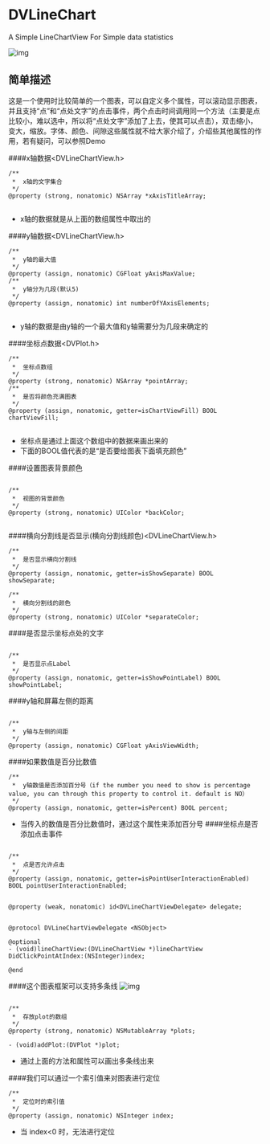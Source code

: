 # DVLineChart
A Simple LineChartView For Simple data statistics

![img](http://d.pr/i/11h7W+ "img")

简单描述
---------------------
这是一个使用时比较简单的一个图表，可以自定义多个属性，可以滚动显示图表，并且支持“点”和“点处文字”的点击事件，两个点击时间调用同一个方法（主要是点比较小，难以选中，所以将“点处文字”添加了上去，使其可以点击），双击缩小，变大，缩放。字体、颜色、间隙这些属性就不给大家介绍了，介绍些其他属性的作用，若有疑问，可以参照Demo

####x轴数据<DVLineChartView.h>

```
/**
 *  x轴的文字集合
 */
@property (strong, nonatomic) NSArray *xAxisTitleArray;


```
* x轴的数据就是从上面的数组属性中取出的

####y轴数据<DVLineChartView.h>

```
/**
 *  y轴的最大值
 */
@property (assign, nonatomic) CGFloat yAxisMaxValue;
/**
 *  y轴分为几段(默认5)
 */
@property (assign, nonatomic) int numberOfYAxisElements;


```
* y轴的数据是由y轴的一个最大值和y轴需要分为几段来确定的

####坐标点数据<DVPlot.h>

```
/**
 *  坐标点数组
 */
@property (strong, nonatomic) NSArray *pointArray;
/**
 *  是否将颜色充满图表
 */
@property (assign, nonatomic, getter=isChartViewFill) BOOL chartViewFill;


```
* 坐标点是通过上面这个数组中的数据来画出来的
* 下面的BOOL值代表的是“是否要给图表下面填充颜色”

####设置图表背景颜色

```

/**
 *  视图的背景颜色
 */
@property (strong, nonatomic) UIColor *backColor;


```
####横向分割线是否显示(横向分割线颜色)<DVLineChartView.h>

```
/**
 *  是否显示横向分割线
 */
@property (assign, nonatomic, getter=isShowSeparate) BOOL showSeparate;

/**
 *  横向分割线的颜色
 */
@property (strong, nonatomic) UIColor *separateColor;
```
####是否显示坐标点处的文字

```

/**
 *  是否显示点Label
 */
@property (assign, nonatomic, getter=isShowPointLabel) BOOL showPointLabel;
```
####y轴和屏幕左侧的距离

```

/**
 *  y轴与左侧的间距
 */
@property (assign, nonatomic) CGFloat yAxisViewWidth;
```
####如果数值是百分比数值

```
/**
 *  y轴数值是否添加百分号（if the number you need to show is percentage value, you can through this property to control it. default is NO）
 */
@property (assign, nonatomic, getter=isPercent) BOOL percent;
```
* 当传入的数值是百分比数值时，通过这个属性来添加百分号
####坐标点是否添加点击事件

```

/**
 *  点是否允许点击
 */
@property (assign, nonatomic, getter=isPointUserInteractionEnabled) BOOL pointUserInteractionEnabled;


@property (weak, nonatomic) id<DVLineChartViewDelegate> delegate;


@protocol DVLineChartViewDelegate <NSObject>

@optional
- (void)lineChartView:(DVLineChartView *)lineChartView DidClickPointAtIndex:(NSInteger)index;

@end
```
####这个图表框架可以支持多条线
![img](http://d.pr/i/kjMJ+ "img")

```

/**
 *  存放plot的数组
 */
@property (strong, nonatomic) NSMutableArray *plots;

- (void)addPlot:(DVPlot *)plot;
```
* 通过上面的方法和属性可以画出多条线出来

####我们可以通过一个索引值来对图表进行定位

```
/**
 *  定位时的索引值
 */
@property (assign, nonatomic) NSInteger index;
```
* 当 index<0 时，无法进行定位
